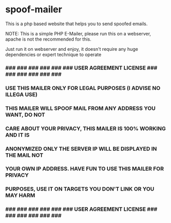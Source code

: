 # spoof-mailer
This is a php based website that helps you to send spoofed emails.

NOTE: This is a simple PHP E-Mailer, please run this on a webserver, apache is 
not the recommended for this.

Just run it on webserver and enjoy, it doesn't require any huge dependencies or expert technique to operate


### ### ### ### ### ### ### USER AGREEMENT LICENSE ### ### ### ### ### ### ###

###     USE THIS MAILER ONLY FOR LEGAL PURPOSES (I ADVISE NO ILLEGA USE)     ###

###     THIS MAILER WILL SPOOF MAIL FROM ANY ADDRESS YOU WANT, DO NOT      ###

###     CARE ABOUT YOUR PRIVACY, THIS MAILER IS 100% WORKING AND IT IS     ###

###     ANONYMIZED ONLY THE SERVER IP WILL BE DISPLAYED IN THE MAIL NOT    ###

###     YOUR OWN IP ADDRESS. HAVE FUN TO USE THIS MAILER FOR PRIVACY       ###

###     PURPOSES, USE IT ON TARGETS YOU DON'T LINK OR YOU MAY HARM         ###

### ### ### ### ### ### ### USER AGREEMENT LICENSE ### ### ### ### ### ### ###
